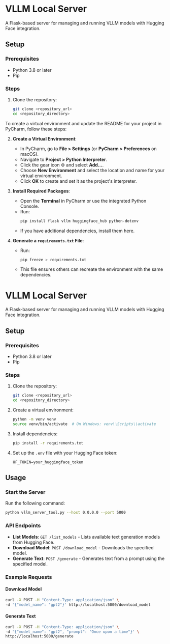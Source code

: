 # VLLM Local Server

A Flask-based server for managing and running VLLM models with Hugging Face integration.

## Setup

### Prerequisites
- Python 3.8 or later
- Pip

### Steps
1. Clone the repository:
   ```bash
   git clone <repository_url>
   cd <repository_directory>
To create a virtual environment and update the README for your project in PyCharm, follow these steps:

2. **Create a Virtual Environment**:
   - In PyCharm, go to **File > Settings** (or **PyCharm > Preferences** on macOS).
   - Navigate to **Project > Python Interpreter**.
   - Click the gear icon ⚙️ and select **Add...**.
   - Choose **New Environment** and select the location and name for your virtual environment.
   - Click **OK** to create and set it as the project's interpreter.

3. **Install Required Packages**:
   - Open the **Terminal** in PyCharm or use the integrated Python Console.
   - Run:
     ```bash
     pip install flask vllm huggingface_hub python-dotenv
     ```
   - If you have additional dependencies, install them here.

4. **Generate a `requirements.txt` File**:
   - Run:
     ```bash
     pip freeze > requirements.txt
     ```
   - This file ensures others can recreate the environment with the same dependencies.


# VLLM Local Server

A Flask-based server for managing and running VLLM models with Hugging Face integration.

## Setup

### Prerequisites
- Python 3.8 or later
- Pip

### Steps
1. Clone the repository:
   ```bash
   git clone <repository_url>
   cd <repository_directory>
   ```
2. Create a virtual environment:
   ```bash
   python -m venv venv
   source venv/bin/activate  # On Windows: venv\\Scripts\\activate
   ```
3. Install dependencies:
   ```bash
   pip install -r requirements.txt
   ```
4. Set up the `.env` file with your Hugging Face token:
   ```plaintext
   HF_TOKEN=your_huggingface_token
   ```

## Usage

### Start the Server
Run the following command:
```bash
python vllm_server_tool.py --host 0.0.0.0 --port 5000
```

### API Endpoints
- **List Models**: `GET /list_models` - Lists available text generation models from Hugging Face.
- **Download Model**: `POST /download_model` - Downloads the specified model.
- **Generate Text**: `POST /generate` - Generates text from a prompt using the specified model.

### Example Requests
#### Download Model
```bash
curl -X POST -H "Content-Type: application/json" \
-d '{"model_name": "gpt2"}' http://localhost:5000/download_model
```

#### Generate Text
```bash
curl -X POST -H "Content-Type: application/json" \
-d '{"model_name": "gpt2", "prompt": "Once upon a time"}' \
http://localhost:5000/generate
```
